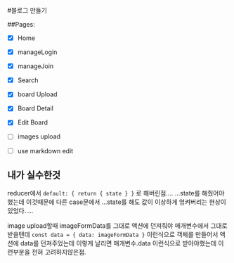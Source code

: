 #블로그 만들기

##Pages:

- [x] Home
- [x] manageLogin
- [x] manageJoin
- [x] Search
- [x] board Upload
- [x] Board Detail
- [x] Edit Board
- [ ] images upload
- [ ] use markdown edit


## 내가 실수한것
reducer에서
`default: {
    return {
        state
    }
}`
로 해버린점....
...state를 해줬어야했는데 이것때문에 다른 case문에서 ...state를 해도 값이 이상하게 엉켜버리는 현상이 있었다.....

image upload할때 imageFormData를 그대로 액션에 던져줘야 매개변수에서 그대로 받을텐데
`const data = {
    data: imageFormData
}`
이런식으로 객체를 만들어서 액션에 data를 던져주었는데 이렇게 날리면 매개변수.data 이런식으로 받아야했는데 이런부분을 전혀 고려하지않은점.
